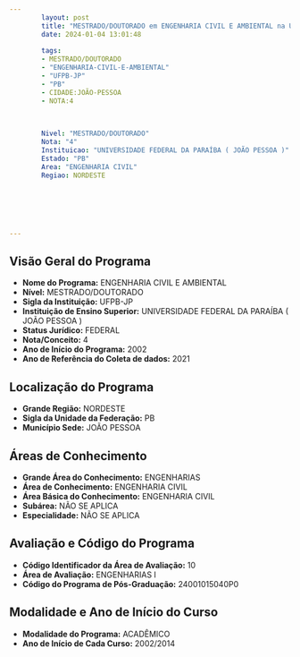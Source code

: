 ```yaml
---
        layout: post
        title: "MESTRADO/DOUTORADO em ENGENHARIA CIVIL E AMBIENTAL na UFPB-JP  "
        date: 2024-01-04 13:01:48
     
        tags:
        - MESTRADO/DOUTORADO
        - "ENGENHARIA-CIVIL-E-AMBIENTAL"
        - "UFPB-JP"
        - "PB"
        - CIDADE:JOÃO-PESSOA
        - NOTA:4
        
       

        Nivel: "MESTRADO/DOUTORADO"
        Nota: "4"
        Instituicao: "UNIVERSIDADE FEDERAL DA PARAÍBA ( JOÃO PESSOA )"
        Estado: "PB"
        Area: "ENGENHARIA CIVIL"
        Regiao: NORDESTE
        
        
        
        
        
        
---
```

## Visão Geral do Programa
- **Nome do Programa:** ENGENHARIA CIVIL E AMBIENTAL
- **Nível:** MESTRADO/DOUTORADO
- **Sigla da Instituição:** UFPB-JP
- **Instituição de Ensino Superior:** UNIVERSIDADE FEDERAL DA PARAÍBA ( JOÃO PESSOA )
- **Status Jurídico:** FEDERAL
- **Nota/Conceito:** 4
- **Ano de Início do Programa:** 2002
- **Ano de Referência do Coleta de dados:** 2021

## Localização do Programa
- **Grande Região:** NORDESTE
- **Sigla da Unidade da Federação:** PB
- **Município Sede:** JOÃO PESSOA

## Áreas de Conhecimento
- **Grande Área do Conhecimento:** ENGENHARIAS
- **Área de Conhecimento:** ENGENHARIA CIVIL
- **Área Básica do Conhecimento:** ENGENHARIA CIVIL
- **Subárea:** NÃO SE APLICA
- **Especialidade:** NÃO SE APLICA

## Avaliação e Código do Programa
- **Código Identificador da Área de Avaliação:** 10
- **Área de Avaliação:** ENGENHARIAS I
- **Código do Programa de Pós-Graduação:** 24001015040P0


## Modalidade e Ano de Início do Curso
- **Modalidade do Programa:** ACADÊMICO
- **Ano de Início de Cada Curso:** 2002/2014
